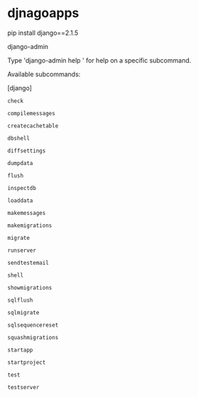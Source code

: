 # djnagoapps

pip install django==2.1.5

django-admin

Type 'django-admin help <subcommand>' for help on a specific subcommand.

Available subcommands:

[django]

    check
    
    compilemessages
    
    createcachetable
    
    dbshell
    
    diffsettings
    
    dumpdata
    
    flush
    
    inspectdb
    
    loaddata
    
    makemessages
    
    makemigrations
    
    migrate
    
    runserver
    
    sendtestemail
    
    shell
    
    showmigrations
    
    sqlflush
    
    sqlmigrate
    
    sqlsequencereset
    
    squashmigrations
    
    startapp
    
    startproject
    
    test
    
    testserver
